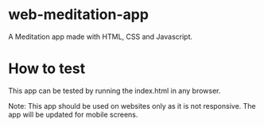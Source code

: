 # web-meditation-app
A Meditation app made with HTML, CSS and Javascript.

# How to test
This app can be tested by running the index.html in any browser.

Note: This app should be used on websites only as it is not responsive. The app will be updated for mobile screens.
